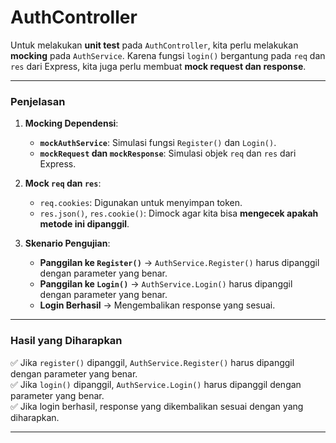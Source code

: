 # AuthController
Untuk melakukan **unit test** pada `AuthController`, kita perlu melakukan **mocking** pada `AuthService`. Karena fungsi `login()` bergantung pada `req` dan `res` dari Express, kita juga perlu membuat **mock request dan response**.

---

### **Penjelasan**
1. **Mocking Dependensi**:
   - **`mockAuthService`**: Simulasi fungsi `Register()` dan `Login()`.
   - **`mockRequest` dan `mockResponse`**: Simulasi objek `req` dan `res` dari Express.

2. **Mock `req` dan `res`**:
   - `req.cookies`: Digunakan untuk menyimpan token.
   - `res.json()`, `res.cookie()`: Dimock agar kita bisa **mengecek apakah metode ini dipanggil**.

3. **Skenario Pengujian**:
   - **Panggilan ke `Register()`** → `AuthService.Register()` harus dipanggil dengan parameter yang benar.
   - **Panggilan ke `Login()`** → `AuthService.Login()` harus dipanggil dengan parameter yang benar.
   - **Login Berhasil** → Mengembalikan response yang sesuai.

---

### **Hasil yang Diharapkan**
✅ Jika `register()` dipanggil, `AuthService.Register()` harus dipanggil dengan parameter yang benar.  
✅ Jika `login()` dipanggil, `AuthService.Login()` harus dipanggil dengan parameter yang benar.  
✅ Jika login berhasil, response yang dikembalikan sesuai dengan yang diharapkan.  

---
